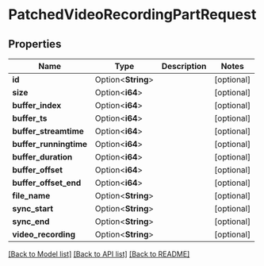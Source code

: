 # PatchedVideoRecordingPartRequest

## Properties

Name | Type | Description | Notes
------------ | ------------- | ------------- | -------------
**id** | Option<**String**> |  | [optional]
**size** | Option<**i64**> |  | [optional]
**buffer_index** | Option<**i64**> |  | [optional]
**buffer_ts** | Option<**i64**> |  | [optional]
**buffer_streamtime** | Option<**i64**> |  | [optional]
**buffer_runningtime** | Option<**i64**> |  | [optional]
**buffer_duration** | Option<**i64**> |  | [optional]
**buffer_offset** | Option<**i64**> |  | [optional]
**buffer_offset_end** | Option<**i64**> |  | [optional]
**file_name** | Option<**String**> |  | [optional]
**sync_start** | Option<**String**> |  | [optional]
**sync_end** | Option<**String**> |  | [optional]
**video_recording** | Option<**String**> |  | [optional]

[[Back to Model list]](../README.md#documentation-for-models) [[Back to API list]](../README.md#documentation-for-api-endpoints) [[Back to README]](../README.md)


